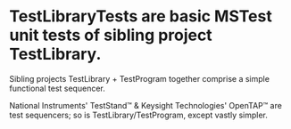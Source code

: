 # TestLibraryTests are basic MSTest unit tests of sibling project TestLibrary.

  Sibling projects TestLibrary + TestProgram together comprise a simple functional test sequencer.
  
  National Instruments' TestStand™ & Keysight Technologies' OpenTAP™ are test sequencers; so is TestLibrary/TestProgram, except vastly simpler.
